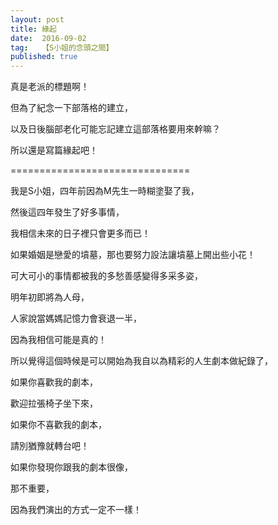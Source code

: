 ```yaml
---
layout: post
title: 緣起
date:  2016-09-02
tag:   【S小姐的念頭之間】
published: true 
---
```

<p>真是老派的標題啊！</p>

<p>但為了紀念一下部落格的建立，</p>

<p>以及日後腦部老化可能忘記建立這部落格要用來幹嘛？</p>

<p>所以還是寫篇緣起吧！</p>

<p>===============================</p>

<p>我是S小姐，四年前因為M先生一時糊塗娶了我，</p>

<p>然後這四年發生了好多事情，</p>

<p>我相信未來的日子裡只會更多而已！</p>

<p>如果婚姻是戀愛的墳墓，那也要努力設法讓墳墓上開出些小花！</p>

<p>可大可小的事情都被我的多愁善感變得多采多姿，</p>

<p>明年初即將為人母，</p>

<p>人家說當媽媽記憶力會衰退一半，</p>

<p>因為我相信可能是真的！</p>

<p>所以覺得這個時候是可以開始為我自以為精彩的人生劇本做紀錄了，</p>

<p>如果你喜歡我的劇本，</p>

<p>歡迎拉張椅子坐下來，</p>

<p>如果你不喜歡我的劇本，</p>

<p>請別猶豫就轉台吧！</p>

<p>如果你發現你跟我的劇本很像，</p>

<p>那不重要，</p>

<p>因為我們演出的方式一定不一樣！</p>

<p>&nbsp;</p>

